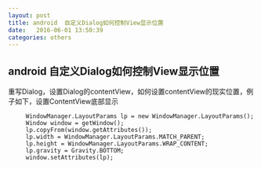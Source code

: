 ```yaml
---
layout: post
title: android  自定义Dialog如何控制View显示位置
date:   2016-06-01 13:50:39
categories: others
---
```



## android  自定义Dialog如何控制View显示位置

重写Dialog，设置Dialog的contentView，如何设置contentView的现实位置，例子如下，设置ContentView底部显示

```
     WindowManager.LayoutParams lp = new WindowManager.LayoutParams();
     Window window = getWindow();
     lp.copyFrom(window.getAttributes());
     lp.width = WindowManager.LayoutParams.MATCH_PARENT;
     lp.height = WindowManager.LayoutParams.WRAP_CONTENT;
     lp.gravity = Gravity.BOTTOM;
     window.setAttributes(lp);
```

